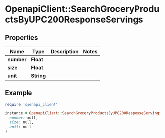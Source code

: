 # OpenapiClient::SearchGroceryProductsByUPC200ResponseServings

## Properties

| Name | Type | Description | Notes |
| ---- | ---- | ----------- | ----- |
| **number** | **Float** |  |  |
| **size** | **Float** |  |  |
| **unit** | **String** |  |  |

## Example

```ruby
require 'openapi_client'

instance = OpenapiClient::SearchGroceryProductsByUPC200ResponseServings.new(
  number: null,
  size: null,
  unit: null
)
```

